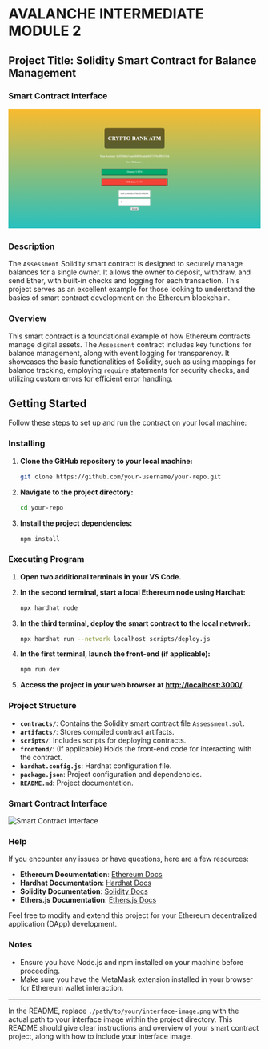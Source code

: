 
# **AVALANCHE INTERMEDIATE MODULE 2**

## **Project Title: Solidity Smart Contract for Balance Management**

### **Smart Contract Interface**

![FRONTEND](https://github.com/Arya390akku/Avalanche-Mod2-Frontend/blob/main/Screenshot%202024-08-10%20214532.png)


### **Description**
The `Assessment` Solidity smart contract is designed to securely manage balances for a single owner. It allows the owner to deposit, withdraw, and send Ether, with built-in checks and logging for each transaction. This project serves as an excellent example for those looking to understand the basics of smart contract development on the Ethereum blockchain.

### **Overview**
This smart contract is a foundational example of how Ethereum contracts manage digital assets. The `Assessment` contract includes key functions for balance management, along with event logging for transparency. It showcases the basic functionalities of Solidity, such as using mappings for balance tracking, employing `require` statements for security checks, and utilizing custom errors for efficient error handling.

## **Getting Started**

Follow these steps to set up and run the contract on your local machine:

### **Installing**

1. **Clone the GitHub repository to your local machine:**

   ```bash
   git clone https://github.com/your-username/your-repo.git
   ```

2. **Navigate to the project directory:**

   ```bash
   cd your-repo
   ```

3. **Install the project dependencies:**

   ```bash
   npm install
   ```

### **Executing Program**

1. **Open two additional terminals in your VS Code.**

2. **In the second terminal, start a local Ethereum node using Hardhat:**

   ```bash
   npx hardhat node
   ```

3. **In the third terminal, deploy the smart contract to the local network:**

   ```bash
   npx hardhat run --network localhost scripts/deploy.js
   ```

4. **In the first terminal, launch the front-end (if applicable):**

   ```bash
   npm run dev
   ```

5. **Access the project in your web browser at [http://localhost:3000/](http://localhost:3000/).**

### **Project Structure**

- **`contracts/`**: Contains the Solidity smart contract file `Assessment.sol`.
- **`artifacts/`**: Stores compiled contract artifacts.
- **`scripts/`**: Includes scripts for deploying contracts.
- **`frontend/`**: (If applicable) Holds the front-end code for interacting with the contract.
- **`hardhat.config.js`**: Hardhat configuration file.
- **`package.json`**: Project configuration and dependencies.
- **`README.md`**: Project documentation.

### **Smart Contract Interface**



![Smart Contract Interface](./path/to/your/interface-image.png)

### **Help**

If you encounter any issues or have questions, here are a few resources:

- **Ethereum Documentation**: [Ethereum Docs](https://ethereum.org/en/developers/docs/)
- **Hardhat Documentation**: [Hardhat Docs](https://hardhat.org/getting-started/)
- **Solidity Documentation**: [Solidity Docs](https://docs.soliditylang.org/en/v0.8.9/)
- **Ethers.js Documentation**: [Ethers.js Docs](https://docs.ethers.io/v5/)

Feel free to modify and extend this project for your Ethereum decentralized application (DApp) development.

### **Notes**

- Ensure you have Node.js and npm installed on your machine before proceeding.
- Make sure you have the MetaMask extension installed in your browser for Ethereum wallet interaction.

---

In the README, replace `./path/to/your/interface-image.png` with the actual path to your interface image within the project directory. This README should give clear instructions and overview of your smart contract project, along with how to include your interface image.
